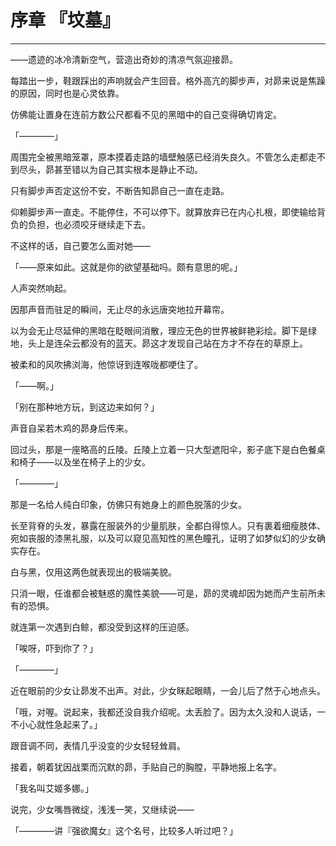# 序章 『坟墓』

------

——遗迹的冰冷清新空气，营造出奇妙的清凉气氛迎接昴。



每踏出一步，鞋跟踩出的声响就会产生回音。格外高亢的脚步声，对昴来说是焦躁的原因，同时也是心灵依靠。

仿佛能让置身在连前方数公尺都看不见的黑暗中的自己变得确切肯定。

「————」

周围完全被黑暗笼罩，原本摸着走路的墙壁触感已经消失良久。不管怎么走都走不到尽头，昴甚至错以为自己其实根本是静止不动。

只有脚步声否定这份不安，不断告知昴自己一直在走路。

仰赖脚步声一直走。不能停住，不可以停下。就算放弃已在内心扎根，即使输给背负的负担，也必须咬牙继续走下去。

不这样的话，自己要怎么面对她——



「——原来如此。这就是你的欲望基础吗。颇有意思的呢。」

人声突然响起。

因那声音而驻足的瞬间，无止尽的永远唐突地拉开幕帘。

以为会无止尽延伸的黑暗在眨眼间消散，理应无色的世界被鲜艳彩绘。脚下是绿地，头上是连朵云都没有的蓝天。昴这才发现自己站在方才不存在的草原上。

被柔和的风吹拂浏海，他惊讶到连喉咙都哽住了。

「——啊。」

「别在那种地方玩，到这边来如何？」

声音自呆若木鸡的昴身后传来。

回过头，那是一座略高的丘陵。丘陵上立着一只大型遮阳伞，影子底下是白色餐桌和椅子——以及坐在椅子上的少女。

「————」

那是一名给人纯白印象，仿佛只有她身上的颜色脱落的少女。

长至背脊的头发，暴露在服装外的少量肌肤，全都白得惊人。只有裹着细瘦肢体、宛如丧服的漆黑礼服，以及可以窥见高知性的黑色瞳孔，证明了如梦似幻的少女确实存在。

白与黑，仅用这两色就表现出的极端美貌。

只消一眼，任谁都会被魅惑的魔性美貌——可是，昴的灵魂却因为她而产生前所未有的恐惧。

就连第一次遇到白鲸，都没受到这样的压迫感。

「唉呀，吓到你了？」

「————」

近在眼前的少女让昴发不出声。对此，少女眯起眼睛，一会儿后了然于心地点头。

「哦，对喔。说起来，我都还没自我介绍呢。太丢脸了。因为太久没和人说话，一不小心就性急起来了。」

跟音调不同，表情几乎没变的少女轻轻耸肩。

接着，朝着犹因战栗而沉默的昴，手贴自己的胸膛，平静地报上名字。



「我名叫艾姬多娜。」



说完，少女嘴唇微绽，浅浅一笑，又继续说——



「————讲『强欲魔女』这个名号，比较多人听过吧？」



